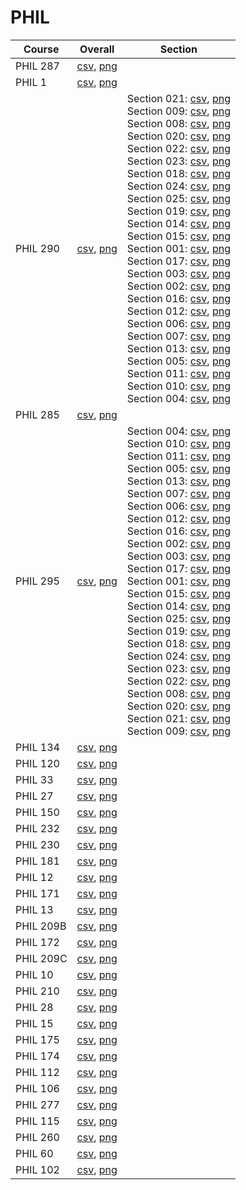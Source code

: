 # PHIL

| Course | Overall | Section |
| ------ | ------- | ------- |
| PHIL 287 | [csv](https://github.com/UCSD-Historical-Enrollment-Data//Users/ryanbatubara/Desktop/2024Spring/blob/main/overall/PHIL%20287.csv), [png](https://raw.githubusercontent.com/UCSD-Historical-Enrollment-Data//Users/ryanbatubara/Desktop/2024Spring/main/plot_overall/PHIL%20287.png) |  |
| PHIL 1 | [csv](https://github.com/UCSD-Historical-Enrollment-Data//Users/ryanbatubara/Desktop/2024Spring/blob/main/overall/PHIL%201.csv), [png](https://raw.githubusercontent.com/UCSD-Historical-Enrollment-Data//Users/ryanbatubara/Desktop/2024Spring/main/plot_overall/PHIL%201.png) |  |
| PHIL 290 | [csv](https://github.com/UCSD-Historical-Enrollment-Data//Users/ryanbatubara/Desktop/2024Spring/blob/main/overall/PHIL%20290.csv), [png](https://raw.githubusercontent.com/UCSD-Historical-Enrollment-Data//Users/ryanbatubara/Desktop/2024Spring/main/plot_overall/PHIL%20290.png) | Section 021: [csv](https://github.com/UCSD-Historical-Enrollment-Data//Users/ryanbatubara/Desktop/2024Spring/blob/main/section/PHIL%20290_021.csv), [png](https://raw.githubusercontent.com/UCSD-Historical-Enrollment-Data//Users/ryanbatubara/Desktop/2024Spring/main/plot_section/PHIL%20290_021.png)<br>Section 009: [csv](https://github.com/UCSD-Historical-Enrollment-Data//Users/ryanbatubara/Desktop/2024Spring/blob/main/section/PHIL%20290_009.csv), [png](https://raw.githubusercontent.com/UCSD-Historical-Enrollment-Data//Users/ryanbatubara/Desktop/2024Spring/main/plot_section/PHIL%20290_009.png)<br>Section 008: [csv](https://github.com/UCSD-Historical-Enrollment-Data//Users/ryanbatubara/Desktop/2024Spring/blob/main/section/PHIL%20290_008.csv), [png](https://raw.githubusercontent.com/UCSD-Historical-Enrollment-Data//Users/ryanbatubara/Desktop/2024Spring/main/plot_section/PHIL%20290_008.png)<br>Section 020: [csv](https://github.com/UCSD-Historical-Enrollment-Data//Users/ryanbatubara/Desktop/2024Spring/blob/main/section/PHIL%20290_020.csv), [png](https://raw.githubusercontent.com/UCSD-Historical-Enrollment-Data//Users/ryanbatubara/Desktop/2024Spring/main/plot_section/PHIL%20290_020.png)<br>Section 022: [csv](https://github.com/UCSD-Historical-Enrollment-Data//Users/ryanbatubara/Desktop/2024Spring/blob/main/section/PHIL%20290_022.csv), [png](https://raw.githubusercontent.com/UCSD-Historical-Enrollment-Data//Users/ryanbatubara/Desktop/2024Spring/main/plot_section/PHIL%20290_022.png)<br>Section 023: [csv](https://github.com/UCSD-Historical-Enrollment-Data//Users/ryanbatubara/Desktop/2024Spring/blob/main/section/PHIL%20290_023.csv), [png](https://raw.githubusercontent.com/UCSD-Historical-Enrollment-Data//Users/ryanbatubara/Desktop/2024Spring/main/plot_section/PHIL%20290_023.png)<br>Section 018: [csv](https://github.com/UCSD-Historical-Enrollment-Data//Users/ryanbatubara/Desktop/2024Spring/blob/main/section/PHIL%20290_018.csv), [png](https://raw.githubusercontent.com/UCSD-Historical-Enrollment-Data//Users/ryanbatubara/Desktop/2024Spring/main/plot_section/PHIL%20290_018.png)<br>Section 024: [csv](https://github.com/UCSD-Historical-Enrollment-Data//Users/ryanbatubara/Desktop/2024Spring/blob/main/section/PHIL%20290_024.csv), [png](https://raw.githubusercontent.com/UCSD-Historical-Enrollment-Data//Users/ryanbatubara/Desktop/2024Spring/main/plot_section/PHIL%20290_024.png)<br>Section 025: [csv](https://github.com/UCSD-Historical-Enrollment-Data//Users/ryanbatubara/Desktop/2024Spring/blob/main/section/PHIL%20290_025.csv), [png](https://raw.githubusercontent.com/UCSD-Historical-Enrollment-Data//Users/ryanbatubara/Desktop/2024Spring/main/plot_section/PHIL%20290_025.png)<br>Section 019: [csv](https://github.com/UCSD-Historical-Enrollment-Data//Users/ryanbatubara/Desktop/2024Spring/blob/main/section/PHIL%20290_019.csv), [png](https://raw.githubusercontent.com/UCSD-Historical-Enrollment-Data//Users/ryanbatubara/Desktop/2024Spring/main/plot_section/PHIL%20290_019.png)<br>Section 014: [csv](https://github.com/UCSD-Historical-Enrollment-Data//Users/ryanbatubara/Desktop/2024Spring/blob/main/section/PHIL%20290_014.csv), [png](https://raw.githubusercontent.com/UCSD-Historical-Enrollment-Data//Users/ryanbatubara/Desktop/2024Spring/main/plot_section/PHIL%20290_014.png)<br>Section 015: [csv](https://github.com/UCSD-Historical-Enrollment-Data//Users/ryanbatubara/Desktop/2024Spring/blob/main/section/PHIL%20290_015.csv), [png](https://raw.githubusercontent.com/UCSD-Historical-Enrollment-Data//Users/ryanbatubara/Desktop/2024Spring/main/plot_section/PHIL%20290_015.png)<br>Section 001: [csv](https://github.com/UCSD-Historical-Enrollment-Data//Users/ryanbatubara/Desktop/2024Spring/blob/main/section/PHIL%20290_001.csv), [png](https://raw.githubusercontent.com/UCSD-Historical-Enrollment-Data//Users/ryanbatubara/Desktop/2024Spring/main/plot_section/PHIL%20290_001.png)<br>Section 017: [csv](https://github.com/UCSD-Historical-Enrollment-Data//Users/ryanbatubara/Desktop/2024Spring/blob/main/section/PHIL%20290_017.csv), [png](https://raw.githubusercontent.com/UCSD-Historical-Enrollment-Data//Users/ryanbatubara/Desktop/2024Spring/main/plot_section/PHIL%20290_017.png)<br>Section 003: [csv](https://github.com/UCSD-Historical-Enrollment-Data//Users/ryanbatubara/Desktop/2024Spring/blob/main/section/PHIL%20290_003.csv), [png](https://raw.githubusercontent.com/UCSD-Historical-Enrollment-Data//Users/ryanbatubara/Desktop/2024Spring/main/plot_section/PHIL%20290_003.png)<br>Section 002: [csv](https://github.com/UCSD-Historical-Enrollment-Data//Users/ryanbatubara/Desktop/2024Spring/blob/main/section/PHIL%20290_002.csv), [png](https://raw.githubusercontent.com/UCSD-Historical-Enrollment-Data//Users/ryanbatubara/Desktop/2024Spring/main/plot_section/PHIL%20290_002.png)<br>Section 016: [csv](https://github.com/UCSD-Historical-Enrollment-Data//Users/ryanbatubara/Desktop/2024Spring/blob/main/section/PHIL%20290_016.csv), [png](https://raw.githubusercontent.com/UCSD-Historical-Enrollment-Data//Users/ryanbatubara/Desktop/2024Spring/main/plot_section/PHIL%20290_016.png)<br>Section 012: [csv](https://github.com/UCSD-Historical-Enrollment-Data//Users/ryanbatubara/Desktop/2024Spring/blob/main/section/PHIL%20290_012.csv), [png](https://raw.githubusercontent.com/UCSD-Historical-Enrollment-Data//Users/ryanbatubara/Desktop/2024Spring/main/plot_section/PHIL%20290_012.png)<br>Section 006: [csv](https://github.com/UCSD-Historical-Enrollment-Data//Users/ryanbatubara/Desktop/2024Spring/blob/main/section/PHIL%20290_006.csv), [png](https://raw.githubusercontent.com/UCSD-Historical-Enrollment-Data//Users/ryanbatubara/Desktop/2024Spring/main/plot_section/PHIL%20290_006.png)<br>Section 007: [csv](https://github.com/UCSD-Historical-Enrollment-Data//Users/ryanbatubara/Desktop/2024Spring/blob/main/section/PHIL%20290_007.csv), [png](https://raw.githubusercontent.com/UCSD-Historical-Enrollment-Data//Users/ryanbatubara/Desktop/2024Spring/main/plot_section/PHIL%20290_007.png)<br>Section 013: [csv](https://github.com/UCSD-Historical-Enrollment-Data//Users/ryanbatubara/Desktop/2024Spring/blob/main/section/PHIL%20290_013.csv), [png](https://raw.githubusercontent.com/UCSD-Historical-Enrollment-Data//Users/ryanbatubara/Desktop/2024Spring/main/plot_section/PHIL%20290_013.png)<br>Section 005: [csv](https://github.com/UCSD-Historical-Enrollment-Data//Users/ryanbatubara/Desktop/2024Spring/blob/main/section/PHIL%20290_005.csv), [png](https://raw.githubusercontent.com/UCSD-Historical-Enrollment-Data//Users/ryanbatubara/Desktop/2024Spring/main/plot_section/PHIL%20290_005.png)<br>Section 011: [csv](https://github.com/UCSD-Historical-Enrollment-Data//Users/ryanbatubara/Desktop/2024Spring/blob/main/section/PHIL%20290_011.csv), [png](https://raw.githubusercontent.com/UCSD-Historical-Enrollment-Data//Users/ryanbatubara/Desktop/2024Spring/main/plot_section/PHIL%20290_011.png)<br>Section 010: [csv](https://github.com/UCSD-Historical-Enrollment-Data//Users/ryanbatubara/Desktop/2024Spring/blob/main/section/PHIL%20290_010.csv), [png](https://raw.githubusercontent.com/UCSD-Historical-Enrollment-Data//Users/ryanbatubara/Desktop/2024Spring/main/plot_section/PHIL%20290_010.png)<br>Section 004: [csv](https://github.com/UCSD-Historical-Enrollment-Data//Users/ryanbatubara/Desktop/2024Spring/blob/main/section/PHIL%20290_004.csv), [png](https://raw.githubusercontent.com/UCSD-Historical-Enrollment-Data//Users/ryanbatubara/Desktop/2024Spring/main/plot_section/PHIL%20290_004.png) |
| PHIL 285 | [csv](https://github.com/UCSD-Historical-Enrollment-Data//Users/ryanbatubara/Desktop/2024Spring/blob/main/overall/PHIL%20285.csv), [png](https://raw.githubusercontent.com/UCSD-Historical-Enrollment-Data//Users/ryanbatubara/Desktop/2024Spring/main/plot_overall/PHIL%20285.png) |  |
| PHIL 295 | [csv](https://github.com/UCSD-Historical-Enrollment-Data//Users/ryanbatubara/Desktop/2024Spring/blob/main/overall/PHIL%20295.csv), [png](https://raw.githubusercontent.com/UCSD-Historical-Enrollment-Data//Users/ryanbatubara/Desktop/2024Spring/main/plot_overall/PHIL%20295.png) | Section 004: [csv](https://github.com/UCSD-Historical-Enrollment-Data//Users/ryanbatubara/Desktop/2024Spring/blob/main/section/PHIL%20295_004.csv), [png](https://raw.githubusercontent.com/UCSD-Historical-Enrollment-Data//Users/ryanbatubara/Desktop/2024Spring/main/plot_section/PHIL%20295_004.png)<br>Section 010: [csv](https://github.com/UCSD-Historical-Enrollment-Data//Users/ryanbatubara/Desktop/2024Spring/blob/main/section/PHIL%20295_010.csv), [png](https://raw.githubusercontent.com/UCSD-Historical-Enrollment-Data//Users/ryanbatubara/Desktop/2024Spring/main/plot_section/PHIL%20295_010.png)<br>Section 011: [csv](https://github.com/UCSD-Historical-Enrollment-Data//Users/ryanbatubara/Desktop/2024Spring/blob/main/section/PHIL%20295_011.csv), [png](https://raw.githubusercontent.com/UCSD-Historical-Enrollment-Data//Users/ryanbatubara/Desktop/2024Spring/main/plot_section/PHIL%20295_011.png)<br>Section 005: [csv](https://github.com/UCSD-Historical-Enrollment-Data//Users/ryanbatubara/Desktop/2024Spring/blob/main/section/PHIL%20295_005.csv), [png](https://raw.githubusercontent.com/UCSD-Historical-Enrollment-Data//Users/ryanbatubara/Desktop/2024Spring/main/plot_section/PHIL%20295_005.png)<br>Section 013: [csv](https://github.com/UCSD-Historical-Enrollment-Data//Users/ryanbatubara/Desktop/2024Spring/blob/main/section/PHIL%20295_013.csv), [png](https://raw.githubusercontent.com/UCSD-Historical-Enrollment-Data//Users/ryanbatubara/Desktop/2024Spring/main/plot_section/PHIL%20295_013.png)<br>Section 007: [csv](https://github.com/UCSD-Historical-Enrollment-Data//Users/ryanbatubara/Desktop/2024Spring/blob/main/section/PHIL%20295_007.csv), [png](https://raw.githubusercontent.com/UCSD-Historical-Enrollment-Data//Users/ryanbatubara/Desktop/2024Spring/main/plot_section/PHIL%20295_007.png)<br>Section 006: [csv](https://github.com/UCSD-Historical-Enrollment-Data//Users/ryanbatubara/Desktop/2024Spring/blob/main/section/PHIL%20295_006.csv), [png](https://raw.githubusercontent.com/UCSD-Historical-Enrollment-Data//Users/ryanbatubara/Desktop/2024Spring/main/plot_section/PHIL%20295_006.png)<br>Section 012: [csv](https://github.com/UCSD-Historical-Enrollment-Data//Users/ryanbatubara/Desktop/2024Spring/blob/main/section/PHIL%20295_012.csv), [png](https://raw.githubusercontent.com/UCSD-Historical-Enrollment-Data//Users/ryanbatubara/Desktop/2024Spring/main/plot_section/PHIL%20295_012.png)<br>Section 016: [csv](https://github.com/UCSD-Historical-Enrollment-Data//Users/ryanbatubara/Desktop/2024Spring/blob/main/section/PHIL%20295_016.csv), [png](https://raw.githubusercontent.com/UCSD-Historical-Enrollment-Data//Users/ryanbatubara/Desktop/2024Spring/main/plot_section/PHIL%20295_016.png)<br>Section 002: [csv](https://github.com/UCSD-Historical-Enrollment-Data//Users/ryanbatubara/Desktop/2024Spring/blob/main/section/PHIL%20295_002.csv), [png](https://raw.githubusercontent.com/UCSD-Historical-Enrollment-Data//Users/ryanbatubara/Desktop/2024Spring/main/plot_section/PHIL%20295_002.png)<br>Section 003: [csv](https://github.com/UCSD-Historical-Enrollment-Data//Users/ryanbatubara/Desktop/2024Spring/blob/main/section/PHIL%20295_003.csv), [png](https://raw.githubusercontent.com/UCSD-Historical-Enrollment-Data//Users/ryanbatubara/Desktop/2024Spring/main/plot_section/PHIL%20295_003.png)<br>Section 017: [csv](https://github.com/UCSD-Historical-Enrollment-Data//Users/ryanbatubara/Desktop/2024Spring/blob/main/section/PHIL%20295_017.csv), [png](https://raw.githubusercontent.com/UCSD-Historical-Enrollment-Data//Users/ryanbatubara/Desktop/2024Spring/main/plot_section/PHIL%20295_017.png)<br>Section 001: [csv](https://github.com/UCSD-Historical-Enrollment-Data//Users/ryanbatubara/Desktop/2024Spring/blob/main/section/PHIL%20295_001.csv), [png](https://raw.githubusercontent.com/UCSD-Historical-Enrollment-Data//Users/ryanbatubara/Desktop/2024Spring/main/plot_section/PHIL%20295_001.png)<br>Section 015: [csv](https://github.com/UCSD-Historical-Enrollment-Data//Users/ryanbatubara/Desktop/2024Spring/blob/main/section/PHIL%20295_015.csv), [png](https://raw.githubusercontent.com/UCSD-Historical-Enrollment-Data//Users/ryanbatubara/Desktop/2024Spring/main/plot_section/PHIL%20295_015.png)<br>Section 014: [csv](https://github.com/UCSD-Historical-Enrollment-Data//Users/ryanbatubara/Desktop/2024Spring/blob/main/section/PHIL%20295_014.csv), [png](https://raw.githubusercontent.com/UCSD-Historical-Enrollment-Data//Users/ryanbatubara/Desktop/2024Spring/main/plot_section/PHIL%20295_014.png)<br>Section 025: [csv](https://github.com/UCSD-Historical-Enrollment-Data//Users/ryanbatubara/Desktop/2024Spring/blob/main/section/PHIL%20295_025.csv), [png](https://raw.githubusercontent.com/UCSD-Historical-Enrollment-Data//Users/ryanbatubara/Desktop/2024Spring/main/plot_section/PHIL%20295_025.png)<br>Section 019: [csv](https://github.com/UCSD-Historical-Enrollment-Data//Users/ryanbatubara/Desktop/2024Spring/blob/main/section/PHIL%20295_019.csv), [png](https://raw.githubusercontent.com/UCSD-Historical-Enrollment-Data//Users/ryanbatubara/Desktop/2024Spring/main/plot_section/PHIL%20295_019.png)<br>Section 018: [csv](https://github.com/UCSD-Historical-Enrollment-Data//Users/ryanbatubara/Desktop/2024Spring/blob/main/section/PHIL%20295_018.csv), [png](https://raw.githubusercontent.com/UCSD-Historical-Enrollment-Data//Users/ryanbatubara/Desktop/2024Spring/main/plot_section/PHIL%20295_018.png)<br>Section 024: [csv](https://github.com/UCSD-Historical-Enrollment-Data//Users/ryanbatubara/Desktop/2024Spring/blob/main/section/PHIL%20295_024.csv), [png](https://raw.githubusercontent.com/UCSD-Historical-Enrollment-Data//Users/ryanbatubara/Desktop/2024Spring/main/plot_section/PHIL%20295_024.png)<br>Section 023: [csv](https://github.com/UCSD-Historical-Enrollment-Data//Users/ryanbatubara/Desktop/2024Spring/blob/main/section/PHIL%20295_023.csv), [png](https://raw.githubusercontent.com/UCSD-Historical-Enrollment-Data//Users/ryanbatubara/Desktop/2024Spring/main/plot_section/PHIL%20295_023.png)<br>Section 022: [csv](https://github.com/UCSD-Historical-Enrollment-Data//Users/ryanbatubara/Desktop/2024Spring/blob/main/section/PHIL%20295_022.csv), [png](https://raw.githubusercontent.com/UCSD-Historical-Enrollment-Data//Users/ryanbatubara/Desktop/2024Spring/main/plot_section/PHIL%20295_022.png)<br>Section 008: [csv](https://github.com/UCSD-Historical-Enrollment-Data//Users/ryanbatubara/Desktop/2024Spring/blob/main/section/PHIL%20295_008.csv), [png](https://raw.githubusercontent.com/UCSD-Historical-Enrollment-Data//Users/ryanbatubara/Desktop/2024Spring/main/plot_section/PHIL%20295_008.png)<br>Section 020: [csv](https://github.com/UCSD-Historical-Enrollment-Data//Users/ryanbatubara/Desktop/2024Spring/blob/main/section/PHIL%20295_020.csv), [png](https://raw.githubusercontent.com/UCSD-Historical-Enrollment-Data//Users/ryanbatubara/Desktop/2024Spring/main/plot_section/PHIL%20295_020.png)<br>Section 021: [csv](https://github.com/UCSD-Historical-Enrollment-Data//Users/ryanbatubara/Desktop/2024Spring/blob/main/section/PHIL%20295_021.csv), [png](https://raw.githubusercontent.com/UCSD-Historical-Enrollment-Data//Users/ryanbatubara/Desktop/2024Spring/main/plot_section/PHIL%20295_021.png)<br>Section 009: [csv](https://github.com/UCSD-Historical-Enrollment-Data//Users/ryanbatubara/Desktop/2024Spring/blob/main/section/PHIL%20295_009.csv), [png](https://raw.githubusercontent.com/UCSD-Historical-Enrollment-Data//Users/ryanbatubara/Desktop/2024Spring/main/plot_section/PHIL%20295_009.png) |
| PHIL 134 | [csv](https://github.com/UCSD-Historical-Enrollment-Data//Users/ryanbatubara/Desktop/2024Spring/blob/main/overall/PHIL%20134.csv), [png](https://raw.githubusercontent.com/UCSD-Historical-Enrollment-Data//Users/ryanbatubara/Desktop/2024Spring/main/plot_overall/PHIL%20134.png) |  |
| PHIL 120 | [csv](https://github.com/UCSD-Historical-Enrollment-Data//Users/ryanbatubara/Desktop/2024Spring/blob/main/overall/PHIL%20120.csv), [png](https://raw.githubusercontent.com/UCSD-Historical-Enrollment-Data//Users/ryanbatubara/Desktop/2024Spring/main/plot_overall/PHIL%20120.png) |  |
| PHIL 33 | [csv](https://github.com/UCSD-Historical-Enrollment-Data//Users/ryanbatubara/Desktop/2024Spring/blob/main/overall/PHIL%2033.csv), [png](https://raw.githubusercontent.com/UCSD-Historical-Enrollment-Data//Users/ryanbatubara/Desktop/2024Spring/main/plot_overall/PHIL%2033.png) |  |
| PHIL 27 | [csv](https://github.com/UCSD-Historical-Enrollment-Data//Users/ryanbatubara/Desktop/2024Spring/blob/main/overall/PHIL%2027.csv), [png](https://raw.githubusercontent.com/UCSD-Historical-Enrollment-Data//Users/ryanbatubara/Desktop/2024Spring/main/plot_overall/PHIL%2027.png) |  |
| PHIL 150 | [csv](https://github.com/UCSD-Historical-Enrollment-Data//Users/ryanbatubara/Desktop/2024Spring/blob/main/overall/PHIL%20150.csv), [png](https://raw.githubusercontent.com/UCSD-Historical-Enrollment-Data//Users/ryanbatubara/Desktop/2024Spring/main/plot_overall/PHIL%20150.png) |  |
| PHIL 232 | [csv](https://github.com/UCSD-Historical-Enrollment-Data//Users/ryanbatubara/Desktop/2024Spring/blob/main/overall/PHIL%20232.csv), [png](https://raw.githubusercontent.com/UCSD-Historical-Enrollment-Data//Users/ryanbatubara/Desktop/2024Spring/main/plot_overall/PHIL%20232.png) |  |
| PHIL 230 | [csv](https://github.com/UCSD-Historical-Enrollment-Data//Users/ryanbatubara/Desktop/2024Spring/blob/main/overall/PHIL%20230.csv), [png](https://raw.githubusercontent.com/UCSD-Historical-Enrollment-Data//Users/ryanbatubara/Desktop/2024Spring/main/plot_overall/PHIL%20230.png) |  |
| PHIL 181 | [csv](https://github.com/UCSD-Historical-Enrollment-Data//Users/ryanbatubara/Desktop/2024Spring/blob/main/overall/PHIL%20181.csv), [png](https://raw.githubusercontent.com/UCSD-Historical-Enrollment-Data//Users/ryanbatubara/Desktop/2024Spring/main/plot_overall/PHIL%20181.png) |  |
| PHIL 12 | [csv](https://github.com/UCSD-Historical-Enrollment-Data//Users/ryanbatubara/Desktop/2024Spring/blob/main/overall/PHIL%2012.csv), [png](https://raw.githubusercontent.com/UCSD-Historical-Enrollment-Data//Users/ryanbatubara/Desktop/2024Spring/main/plot_overall/PHIL%2012.png) |  |
| PHIL 171 | [csv](https://github.com/UCSD-Historical-Enrollment-Data//Users/ryanbatubara/Desktop/2024Spring/blob/main/overall/PHIL%20171.csv), [png](https://raw.githubusercontent.com/UCSD-Historical-Enrollment-Data//Users/ryanbatubara/Desktop/2024Spring/main/plot_overall/PHIL%20171.png) |  |
| PHIL 13 | [csv](https://github.com/UCSD-Historical-Enrollment-Data//Users/ryanbatubara/Desktop/2024Spring/blob/main/overall/PHIL%2013.csv), [png](https://raw.githubusercontent.com/UCSD-Historical-Enrollment-Data//Users/ryanbatubara/Desktop/2024Spring/main/plot_overall/PHIL%2013.png) |  |
| PHIL 209B | [csv](https://github.com/UCSD-Historical-Enrollment-Data//Users/ryanbatubara/Desktop/2024Spring/blob/main/overall/PHIL%20209B.csv), [png](https://raw.githubusercontent.com/UCSD-Historical-Enrollment-Data//Users/ryanbatubara/Desktop/2024Spring/main/plot_overall/PHIL%20209B.png) |  |
| PHIL 172 | [csv](https://github.com/UCSD-Historical-Enrollment-Data//Users/ryanbatubara/Desktop/2024Spring/blob/main/overall/PHIL%20172.csv), [png](https://raw.githubusercontent.com/UCSD-Historical-Enrollment-Data//Users/ryanbatubara/Desktop/2024Spring/main/plot_overall/PHIL%20172.png) |  |
| PHIL 209C | [csv](https://github.com/UCSD-Historical-Enrollment-Data//Users/ryanbatubara/Desktop/2024Spring/blob/main/overall/PHIL%20209C.csv), [png](https://raw.githubusercontent.com/UCSD-Historical-Enrollment-Data//Users/ryanbatubara/Desktop/2024Spring/main/plot_overall/PHIL%20209C.png) |  |
| PHIL 10 | [csv](https://github.com/UCSD-Historical-Enrollment-Data//Users/ryanbatubara/Desktop/2024Spring/blob/main/overall/PHIL%2010.csv), [png](https://raw.githubusercontent.com/UCSD-Historical-Enrollment-Data//Users/ryanbatubara/Desktop/2024Spring/main/plot_overall/PHIL%2010.png) |  |
| PHIL 210 | [csv](https://github.com/UCSD-Historical-Enrollment-Data//Users/ryanbatubara/Desktop/2024Spring/blob/main/overall/PHIL%20210.csv), [png](https://raw.githubusercontent.com/UCSD-Historical-Enrollment-Data//Users/ryanbatubara/Desktop/2024Spring/main/plot_overall/PHIL%20210.png) |  |
| PHIL 28 | [csv](https://github.com/UCSD-Historical-Enrollment-Data//Users/ryanbatubara/Desktop/2024Spring/blob/main/overall/PHIL%2028.csv), [png](https://raw.githubusercontent.com/UCSD-Historical-Enrollment-Data//Users/ryanbatubara/Desktop/2024Spring/main/plot_overall/PHIL%2028.png) |  |
| PHIL 15 | [csv](https://github.com/UCSD-Historical-Enrollment-Data//Users/ryanbatubara/Desktop/2024Spring/blob/main/overall/PHIL%2015.csv), [png](https://raw.githubusercontent.com/UCSD-Historical-Enrollment-Data//Users/ryanbatubara/Desktop/2024Spring/main/plot_overall/PHIL%2015.png) |  |
| PHIL 175 | [csv](https://github.com/UCSD-Historical-Enrollment-Data//Users/ryanbatubara/Desktop/2024Spring/blob/main/overall/PHIL%20175.csv), [png](https://raw.githubusercontent.com/UCSD-Historical-Enrollment-Data//Users/ryanbatubara/Desktop/2024Spring/main/plot_overall/PHIL%20175.png) |  |
| PHIL 174 | [csv](https://github.com/UCSD-Historical-Enrollment-Data//Users/ryanbatubara/Desktop/2024Spring/blob/main/overall/PHIL%20174.csv), [png](https://raw.githubusercontent.com/UCSD-Historical-Enrollment-Data//Users/ryanbatubara/Desktop/2024Spring/main/plot_overall/PHIL%20174.png) |  |
| PHIL 112 | [csv](https://github.com/UCSD-Historical-Enrollment-Data//Users/ryanbatubara/Desktop/2024Spring/blob/main/overall/PHIL%20112.csv), [png](https://raw.githubusercontent.com/UCSD-Historical-Enrollment-Data//Users/ryanbatubara/Desktop/2024Spring/main/plot_overall/PHIL%20112.png) |  |
| PHIL 106 | [csv](https://github.com/UCSD-Historical-Enrollment-Data//Users/ryanbatubara/Desktop/2024Spring/blob/main/overall/PHIL%20106.csv), [png](https://raw.githubusercontent.com/UCSD-Historical-Enrollment-Data//Users/ryanbatubara/Desktop/2024Spring/main/plot_overall/PHIL%20106.png) |  |
| PHIL 277 | [csv](https://github.com/UCSD-Historical-Enrollment-Data//Users/ryanbatubara/Desktop/2024Spring/blob/main/overall/PHIL%20277.csv), [png](https://raw.githubusercontent.com/UCSD-Historical-Enrollment-Data//Users/ryanbatubara/Desktop/2024Spring/main/plot_overall/PHIL%20277.png) |  |
| PHIL 115 | [csv](https://github.com/UCSD-Historical-Enrollment-Data//Users/ryanbatubara/Desktop/2024Spring/blob/main/overall/PHIL%20115.csv), [png](https://raw.githubusercontent.com/UCSD-Historical-Enrollment-Data//Users/ryanbatubara/Desktop/2024Spring/main/plot_overall/PHIL%20115.png) |  |
| PHIL 260 | [csv](https://github.com/UCSD-Historical-Enrollment-Data//Users/ryanbatubara/Desktop/2024Spring/blob/main/overall/PHIL%20260.csv), [png](https://raw.githubusercontent.com/UCSD-Historical-Enrollment-Data//Users/ryanbatubara/Desktop/2024Spring/main/plot_overall/PHIL%20260.png) |  |
| PHIL 60 | [csv](https://github.com/UCSD-Historical-Enrollment-Data//Users/ryanbatubara/Desktop/2024Spring/blob/main/overall/PHIL%2060.csv), [png](https://raw.githubusercontent.com/UCSD-Historical-Enrollment-Data//Users/ryanbatubara/Desktop/2024Spring/main/plot_overall/PHIL%2060.png) |  |
| PHIL 102 | [csv](https://github.com/UCSD-Historical-Enrollment-Data//Users/ryanbatubara/Desktop/2024Spring/blob/main/overall/PHIL%20102.csv), [png](https://raw.githubusercontent.com/UCSD-Historical-Enrollment-Data//Users/ryanbatubara/Desktop/2024Spring/main/plot_overall/PHIL%20102.png) |  |
